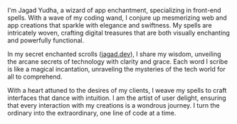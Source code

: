 I'm Jagad Yudha, a wizard of app enchantment, specializing in front-end spells. With a wave of my coding wand, I conjure up mesmerizing web and app creations that sparkle with elegance and swiftness. My spells are intricately woven, crafting digital treasures that are both visually enchanting and powerfully functional.

In my secret enchanted scrolls ([jagad.dev](https://jagad.dev)), I share my wisdom, unveiling the arcane secrets of technology with clarity and grace. Each word I scribe is like a magical incantation, unraveling the mysteries of the tech world for all to comprehend.

With a heart attuned to the desires of my clients, I weave my spells to craft interfaces that dance with intuition. I am the artist of user delight, ensuring that every interaction with my creations is a wondrous journey. I turn the ordinary into the extraordinary, one line of code at a time.
